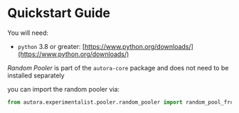 # Quickstart Guide

You will need:

- `python` 3.8 or greater: [https://www.python.org/downloads/](https://www.python.org/downloads/)


*Random Pooler* is part of the `autora-core` package and does not need to be installed separately

you can import the random pooler via:

```python
from autora.experimentalist.pooler.random_pooler import random_pool_from_ivs
```
